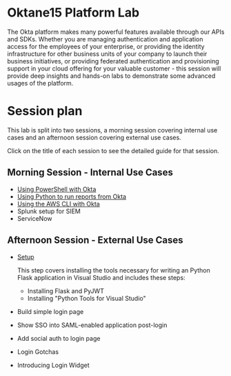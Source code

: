 # Oktane15 Platform Lab

The Okta platform makes many powerful features available through
our APIs and SDKs.  Whether you are managing authentication and 
application access for the employees of your enterprise, or
providing the identity infrastructure for other business units
of your company to launch their business initiatives, or
providing federated authentication and provisioning support in
your cloud offering for your valuable customer - this session
will provide deep insights and hands-on labs to demonstrate some
advanced usages of the platform.

# Session plan

This lab is split into two sessions, a morning session covering
internal use cases and an afternoon session covering external use
cases.

Click on the title of each session to see the detailed guide for
that session.

## Morning Session - Internal Use Cases

-   <a href="session-1-internal-use-cases/using-powershell.md">Using PowerShell with Okta</a>
-   <a href="session-1-internal-use-cases/using-python-to-run-reports-from-okta.ipynb">Using Python to run reports from Okta</a>
-   <a href="session-1-internal-use-cases/aws-cli.md">Using the AWS CLI with Okta</a>
-   Splunk setup for SIEM
-   ServiceNow

## Afternoon Session - External Use Cases

-   <a href="session-2-external-use-cases/external-use-case-setup.md">Setup</a>
    
    This step covers installing the tools necessary for writing an
    Python Flask application in Visual Studio and includes these
    steps:
    
    -   Installing Flask and PyJWT
    -   Installing "Python Tools for Visual Studio"
-   Build simple login page
-   Show SSO into SAML-enabled application post-login
-   Add social auth to login page
-   Login Gotchas
-   Introducing Login Widget